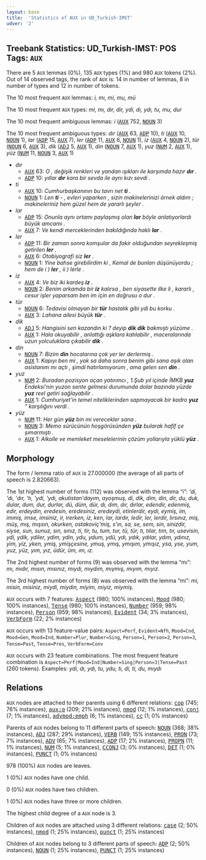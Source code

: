 ```yaml
---
layout: base
title:  'Statistics of AUX in UD_Turkish-IMST'
udver: '2'
---
```


## Treebank Statistics: UD_Turkish-IMST: POS Tags: `AUX`

There are 5 `AUX` lemmas (0%), 135 `AUX` types (1%) and 980 `AUX` tokens (2%).
Out of 14 observed tags, the rank of `AUX` is: 14 in number of lemmas, 8 in number of types and 12 in number of tokens.

The 10 most frequent `AUX` lemmas: <em>i, mı, mi, mu, mü</em>

The 10 most frequent `AUX` types:  <em>mi, mı, dır, dir, ydi, dı, ydı, tu, mu, dur</em>

The 10 most frequent ambiguous lemmas: <em>i</em> (<tt><a href="tr_imst-pos-AUX.html">AUX</a></tt> 752, <tt><a href="tr_imst-pos-NOUN.html">NOUN</a></tt> 3)

The 10 most frequent ambiguous types:  <em>dır</em> (<tt><a href="tr_imst-pos-AUX.html">AUX</a></tt> 63, <tt><a href="tr_imst-pos-ADP.html">ADP</a></tt> 10), <em>ti</em> (<tt><a href="tr_imst-pos-AUX.html">AUX</a></tt> 10, <tt><a href="tr_imst-pos-NOUN.html">NOUN</a></tt> 1), <em>lar</em> (<tt><a href="tr_imst-pos-ADP.html">ADP</a></tt> 15, <tt><a href="tr_imst-pos-AUX.html">AUX</a></tt> 7), <em>ler</em> (<tt><a href="tr_imst-pos-ADP.html">ADP</a></tt> 11, <tt><a href="tr_imst-pos-AUX.html">AUX</a></tt> 6, <tt><a href="tr_imst-pos-NOUN.html">NOUN</a></tt> 1), <em>iz</em> (<tt><a href="tr_imst-pos-AUX.html">AUX</a></tt> 4, <tt><a href="tr_imst-pos-NOUN.html">NOUN</a></tt> 2), <em>tür</em> (<tt><a href="tr_imst-pos-NOUN.html">NOUN</a></tt> 6, <tt><a href="tr_imst-pos-AUX.html">AUX</a></tt> 3), <em>dik</em> (<tt><a href="tr_imst-pos-ADJ.html">ADJ</a></tt> 5, <tt><a href="tr_imst-pos-AUX.html">AUX</a></tt> 1), <em>din</em> (<tt><a href="tr_imst-pos-NOUN.html">NOUN</a></tt> 7, <tt><a href="tr_imst-pos-AUX.html">AUX</a></tt> 1), <em>yuz</em> (<tt><a href="tr_imst-pos-NUM.html">NUM</a></tt> 2, <tt><a href="tr_imst-pos-AUX.html">AUX</a></tt> 1), <em>yüz</em> (<tt><a href="tr_imst-pos-NUM.html">NUM</a></tt> 11, <tt><a href="tr_imst-pos-NOUN.html">NOUN</a></tt> 3, <tt><a href="tr_imst-pos-AUX.html">AUX</a></tt> 1)


* <em>dır</em>
  * <tt><a href="tr_imst-pos-AUX.html">AUX</a></tt> 63: <em>O , değişik renkleri ve yandan ışıkları ile karşımda hazır <b>dır</b> .</em>
  * <tt><a href="tr_imst-pos-ADP.html">ADP</a></tt> 10: <em>yıllar <b>dır</b> kara bir sevda ile aynı kızı sevdi .</em>
* <em>ti</em>
  * <tt><a href="tr_imst-pos-AUX.html">AUX</a></tt> 10: <em>Cumhurbaşkanının bu tavrı net <b>ti</b> .</em>
  * <tt><a href="tr_imst-pos-NOUN.html">NOUN</a></tt> 1: <em>Len <b>ti</b> - , evleri yaparken , sizin makinelerinizi örnek aldım ; makineleriniz hem güzel hem de yararlı şeyler .</em>
* <em>lar</em>
  * <tt><a href="tr_imst-pos-ADP.html">ADP</a></tt> 15: <em>Onunla aynı ortamı paylaşmış olan <b>lar</b> böyle anlatıyorlardı büyük amcamı .</em>
  * <tt><a href="tr_imst-pos-AUX.html">AUX</a></tt> 7: <em>Ve kendi merceklerinden bakıldığında haklı <b>lar</b> .</em>
* <em>ler</em>
  * <tt><a href="tr_imst-pos-ADP.html">ADP</a></tt> 11: <em>Bir zaman sonra komşular da fakir olduğundan seyrekleşmiş getirilen <b>ler</b> .</em>
  * <tt><a href="tr_imst-pos-AUX.html">AUX</a></tt> 6: <em>Otobiyografi siz <b>ler</b> .</em>
  * <tt><a href="tr_imst-pos-NOUN.html">NOUN</a></tt> 1: <em>Yine bahse girebilirdim ki , Kemal de bunları düşünüyordu ; hem de i ) <b>ler</b> , ii ) lerle .</em>
* <em>iz</em>
  * <tt><a href="tr_imst-pos-AUX.html">AUX</a></tt> 4: <em>Ve biz iki kardeş <b>iz</b> .</em>
  * <tt><a href="tr_imst-pos-NOUN.html">NOUN</a></tt> 2: <em>Benim arkamda bir <b>iz</b> kalırsa , ben siyasette ilke li , kararlı , cesur işler yaparsam ben im için en doğrusu o dur .</em>
* <em>tür</em>
  * <tt><a href="tr_imst-pos-NOUN.html">NOUN</a></tt> 6: <em>Tedavisi olmayan bir <b>tür</b> hastalık gibi ydi bu korku .</em>
  * <tt><a href="tr_imst-pos-AUX.html">AUX</a></tt> 3: <em>Lahana ailesi büyük <b>tür</b> .</em>
* <em>dik</em>
  * <tt><a href="tr_imst-pos-ADJ.html">ADJ</a></tt> 5: <em>Hangisini sen kazandın ki ? deyip <b>dik</b> <b>dik</b> bakmıştı yüzüme .</em>
  * <tt><a href="tr_imst-pos-AUX.html">AUX</a></tt> 1: <em>Hala okuyabilir , anlattığı aşklara katılabilir , maceralarında uzun yolculuklara çıkabilir <b>dik</b> .</em>
* <em>din</em>
  * <tt><a href="tr_imst-pos-NOUN.html">NOUN</a></tt> 7: <em>Bizim <b>din</b> hocalarına çok yer ler derlermiş .</em>
  * <tt><a href="tr_imst-pos-AUX.html">AUX</a></tt> 1: <em>Kapıyı ben mi , yok sa daha sonra benim gibi sana aşık olan asistanım mı açtı , şimdi hatırlamıyorum , ama gelen sen <b>din</b> .</em>
* <em>yuz</em>
  * <tt><a href="tr_imst-pos-NUM.html">NUM</a></tt> 2: <em>Buradan pozisyon açan yatırımcı , 1.Şub yıl içinde İMKB <b>yuz</b> Endeksi'nin yuzon sente gelmesi durumunda dolar bazında yüzde <b>yuz</b> reel getiri sağlayabilir .</em>
  * <tt><a href="tr_imst-pos-AUX.html">AUX</a></tt> 1: <em>Cumhuriyet'in temel niteliklerinden sapmayacak bir kadro <b>yuz</b> " karşılığını verdi .</em>
* <em>yüz</em>
  * <tt><a href="tr_imst-pos-NUM.html">NUM</a></tt> 11: <em>Her gün <b>yüz</b> bin mi verecekler sana .</em>
  * <tt><a href="tr_imst-pos-NOUN.html">NOUN</a></tt> 3: <em>Memo sürücünün hoşgörüsünden <b>yüz</b> bularak hafif çe şımarmıştı .</em>
  * <tt><a href="tr_imst-pos-AUX.html">AUX</a></tt> 1: <em>Alkolle ve memleket meselelerinin çözüm yollarıyla yüklü <b>yüz</b> .</em>

## Morphology

The form / lemma ratio of `AUX` is 27.000000 (the average of all parts of speech is 2.820663).

The 1st highest number of forms (112) was observed with the lemma “i”: <em>'di, 'dı, 'dır, 'tı, 'ydi, 'ydı, akutistan'dayım, ayoşmuş, di, dik, dim, din, dir, du, duk, dular, dum, dur, durlar, dü, düm, dür, dı, dım, dır, dırlar, edendir, edenmiş, edir, erdeydin, eredesin, eredesiniz, eredeydi, etinlerdir, eydi, eymiş, im, immiş, imse, imsiniz, ir, irerken, iz, ken, lar, lardır, ledir, ler, lerdir, lırsınız, miş, müş, mış, mışsın, okurken, ostakoviç'miş, s'ın, sa, se, sem, sin, sinizdir, siyse, sun, sunuz, sın, sınız, ti, tir, tu, tum, tur, tü, tür, tı, tılar, tım, tır, usevisin, ydi, ydik, ydiler, ydim, ydin, ydu, ydum, ydü, ydı, ydık, ydılar, ydım, ydınız, yim, yiz, yken, ymiş, ymişçesine, ymuş, ymış, ymışım, ymışız, ysa, yse, yum, yuz, yüz, yım, yız, üdür, üm, ım, ız</em>.

The 2nd highest number of forms (9) was observed with the lemma “mı”: <em>mı, mıdır, mısın, mısınız, mıydı, mıydım, mıymış, mıyım, mıyız</em>.

The 3rd highest number of forms (8) was observed with the lemma “mi”: <em>mi, misin, misiniz, miydi, miydin, miyim, miyiz, miymiş</em>.

`AUX` occurs with 7 features: <tt><a href="tr_imst-feat-Aspect.html">Aspect</a></tt> (980; 100% instances), <tt><a href="tr_imst-feat-Mood.html">Mood</a></tt> (980; 100% instances), <tt><a href="tr_imst-feat-Tense.html">Tense</a></tt> (980; 100% instances), <tt><a href="tr_imst-feat-Number.html">Number</a></tt> (959; 98% instances), <tt><a href="tr_imst-feat-Person.html">Person</a></tt> (959; 98% instances), <tt><a href="tr_imst-feat-Evident.html">Evident</a></tt> (34; 3% instances), <tt><a href="tr_imst-feat-VerbForm.html">VerbForm</a></tt> (22; 2% instances)

`AUX` occurs with 13 feature-value pairs: `Aspect=Perf`, `Evident=Nfh`, `Mood=Cnd`, `Mood=Gen`, `Mood=Ind`, `Number=Plur`, `Number=Sing`, `Person=1`, `Person=2`, `Person=3`, `Tense=Past`, `Tense=Pres`, `VerbForm=Conv`

`AUX` occurs with 23 feature combinations.
The most frequent feature combination is `Aspect=Perf|Mood=Ind|Number=Sing|Person=3|Tense=Past` (260 tokens).
Examples: <em>ydi, dı, ydı, tu, ydu, tı, di, ti, du, mıydı</em>


## Relations

`AUX` nodes are attached to their parents using 6 different relations: <tt><a href="tr_imst-dep-cop.html">cop</a></tt> (745; 76% instances), <tt><a href="tr_imst-dep-aux-q.html">aux:q</a></tt> (209; 21% instances), <tt><a href="tr_imst-dep-nmod.html">nmod</a></tt> (12; 1% instances), <tt><a href="tr_imst-dep-conj.html">conj</a></tt> (7; 1% instances), <tt><a href="tr_imst-dep-advmod-emph.html">advmod:emph</a></tt> (6; 1% instances), <tt><a href="tr_imst-dep-cc.html">cc</a></tt> (1; 0% instances)

Parents of `AUX` nodes belong to 11 different parts of speech: <tt><a href="tr_imst-pos-NOUN.html">NOUN</a></tt> (368; 38% instances), <tt><a href="tr_imst-pos-ADJ.html">ADJ</a></tt> (287; 29% instances), <tt><a href="tr_imst-pos-VERB.html">VERB</a></tt> (149; 15% instances), <tt><a href="tr_imst-pos-PRON.html">PRON</a></tt> (73; 7% instances), <tt><a href="tr_imst-pos-ADV.html">ADV</a></tt> (65; 7% instances), <tt><a href="tr_imst-pos-ADP.html">ADP</a></tt> (17; 2% instances), <tt><a href="tr_imst-pos-PROPN.html">PROPN</a></tt> (11; 1% instances), <tt><a href="tr_imst-pos-NUM.html">NUM</a></tt> (5; 1% instances), <tt><a href="tr_imst-pos-CCONJ.html">CCONJ</a></tt> (3; 0% instances), <tt><a href="tr_imst-pos-DET.html">DET</a></tt> (1; 0% instances), <tt><a href="tr_imst-pos-PUNCT.html">PUNCT</a></tt> (1; 0% instances)

978 (100%) `AUX` nodes are leaves.

1 (0%) `AUX` nodes have one child.

0 (0%) `AUX` nodes have two children.

1 (0%) `AUX` nodes have three or more children.

The highest child degree of a `AUX` node is 3.

Children of `AUX` nodes are attached using 3 different relations: <tt><a href="tr_imst-dep-case.html">case</a></tt> (2; 50% instances), <tt><a href="tr_imst-dep-nmod.html">nmod</a></tt> (1; 25% instances), <tt><a href="tr_imst-dep-punct.html">punct</a></tt> (1; 25% instances)

Children of `AUX` nodes belong to 3 different parts of speech: <tt><a href="tr_imst-pos-ADP.html">ADP</a></tt> (2; 50% instances), <tt><a href="tr_imst-pos-NOUN.html">NOUN</a></tt> (1; 25% instances), <tt><a href="tr_imst-pos-PUNCT.html">PUNCT</a></tt> (1; 25% instances)

